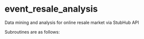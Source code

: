 # event_resale_analysis
Data mining and analysis for online resale market via StubHub API

Subroutines are as follows:

